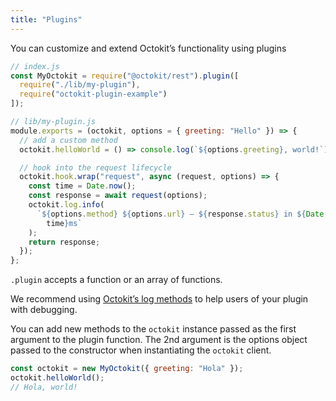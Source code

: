 ```yaml
---
title: "Plugins"
---
```


You can customize and extend Octokit’s functionality using plugins

```js
// index.js
const MyOctokit = require("@octokit/rest").plugin([
  require("./lib/my-plugin"),
  require("octokit-plugin-example")
]);

// lib/my-plugin.js
module.exports = (octokit, options = { greeting: "Hello" }) => {
  // add a custom method
  octokit.helloWorld = () => console.log(`${options.greeting}, world!`);

  // hook into the request lifecycle
  octokit.hook.wrap("request", async (request, options) => {
    const time = Date.now();
    const response = await request(options);
    octokit.log.info(
      `${options.method} ${options.url} – ${response.status} in ${Date.now() -
        time}ms`
    );
    return response;
  });
};
```

`.plugin` accepts a function or an array of functions.

We recommend using [Octokit’s log methods](#logging) to help users of your plugin with debugging.

You can add new methods to the `octokit` instance passed as the first argument to
the plugin function. The 2nd argument is the options object passed to the
constructor when instantiating the `octokit` client.

```js
const octokit = new MyOctokit({ greeting: "Hola" });
octokit.helloWorld();
// Hola, world!
```
